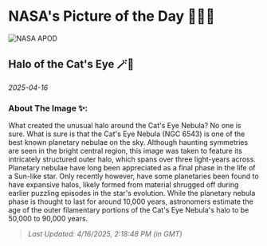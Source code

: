 
# NASA's Picture of the Day 🧑‍🚀💫

  ![NASA APOD](https://apod.nasa.gov/apod/image/2504/CatsEyeWide_Niittee_960.jpg)
  
  ## Halo of the Cat's Eye 🪄🌌
  
  _2025-04-16_
  
  ### About The Image ✨: 
  
  What created the unusual halo around the Cat's Eye Nebula? No one is sure. What is sure is that the Cat's Eye Nebula (NGC 6543) is one of the best known planetary nebulae on the sky.  Although haunting symmetries are seen in the bright central region, this image was taken to feature its intricately structured outer halo, which spans over three light-years across.  Planetary nebulae have long been appreciated as a final phase in the life of a Sun-like star. Only recently however, have some planetaries been found to have expansive halos, likely formed from material shrugged off during earlier puzzling episodes in the star's evolution. While the planetary nebula phase is thought to last for around 10,000 years, astronomers estimate the age of the outer filamentary portions of the Cat's Eye Nebula's halo to be 50,000 to 90,000 years.
  
  
  
  > _Last Updated: 4/16/2025, 2:18:48 PM (in GMT)_
  